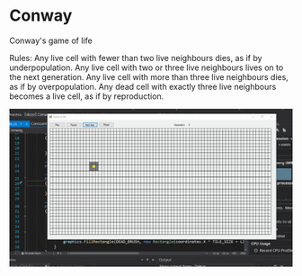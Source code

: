 # Conway
Conway's game of life

Rules:
Any live cell with fewer than two live neighbours dies, as if by underpopulation.
Any live cell with two or three live neighbours lives on to the next generation.
Any live cell with more than three live neighbours dies, as if by overpopulation.
Any dead cell with exactly three live neighbours becomes a live cell, as if by reproduction.

![alt text](https://github.com/tvmolin/Conway/blob/master/life.gif?raw=true)
